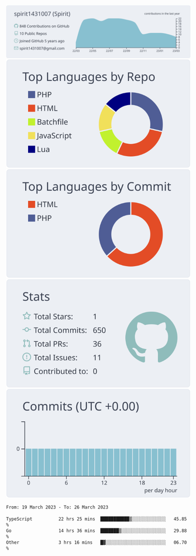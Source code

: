 [![](https://raw.githubusercontent.com/spirit1431007/spirit1431007/master/profile-summary-card-output/nord_bright/0-profile-details.svg)](https://git.io/spiritx)
[![](https://raw.githubusercontent.com/spirit1431007/spirit1431007/master/profile-summary-card-output/nord_bright/1-repos-per-language.svg)](https://git.io/spiritx) [![](https://raw.githubusercontent.com/spirit1431007/spirit1431007/master/profile-summary-card-output/nord_bright/2-most-commit-language.svg)](https://git.io/spiritx)
[![](https://raw.githubusercontent.com/spirit1431007/spirit1431007/master/profile-summary-card-output/nord_bright/3-stats.svg)](https://git.io/spiritx) [![](https://raw.githubusercontent.com/spirit1431007/spirit1431007/master/profile-summary-card-output/nord_bright/4-productive-time.svg)](https://git.io/spiritx)

<!--START_SECTION:waka-->

```text
From: 19 March 2023 - To: 26 March 2023

TypeScript          22 hrs 25 mins  ███████████▒░░░░░░░░░░░░░   45.85 %
Go                  14 hrs 36 mins  ███████▒░░░░░░░░░░░░░░░░░   29.88 %
Other               3 hrs 16 mins   █▓░░░░░░░░░░░░░░░░░░░░░░░   06.70 %
```

<!--END_SECTION:waka-->
